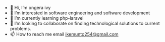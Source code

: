 - 👋 Hi, I’m ongera ivy
- 👀 I’m interested in software engineering and software development
- 🌱 I’m currently learning php-laravel
- 💞️ I’m looking to collaborate on finding technological solutions to current problems.
- 📫 How to reach me email ikemunto254@gmail.com

<!---
ongeraivy/ongeraivy is a ✨ special ✨ repository because its `README.md` (this file) appears on your GitHub profile.
You can click the Preview link to take a look at your changes.
--->
